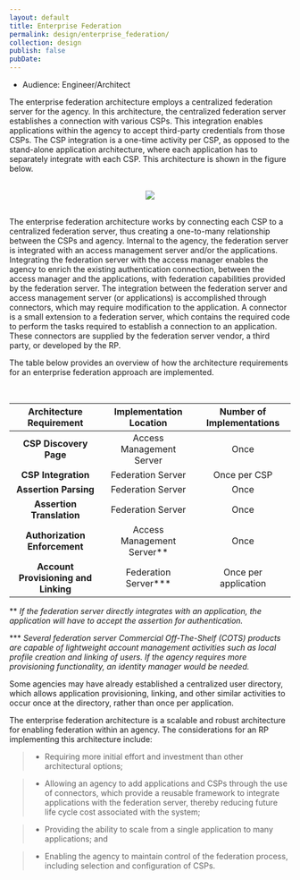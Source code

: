 ```yaml
---
layout: default
title: Enterprise Federation
permalink: design/enterprise_federation/
collection: design
publish: false
pubDate: 
---
```


- Audience: Engineer/Architect

The enterprise federation architecture employs a centralized federation server for the agency. In this architecture, the centralized federation server establishes a connection with various CSPs. This integration enables applications within the agency to accept third-party credentials from those CSPs. The CSP integration is a one-time activity per CSP, as opposed to the stand-alone application architecture, where each application has to separately integrate with each CSP. This architecture is shown in the figure below.

<br>

<div style="text-align:center"><img src="{{site.baseurl}}/img/fed-arch.png"/></div>

<br>

The enterprise federation architecture works by connecting each CSP to a centralized federation server, thus creating a one-to-many relationship between the CSPs and agency. Internal to the agency, the federation server is integrated with an access management server and/or the applications. Integrating the federation server with the access manager enables the agency to enrich the existing authentication connection, between the access manager and the applications, with federation capabilities provided by the federation server. The integration between the federation server and access management server (or applications) is accomplished through connectors, which may require modification to the application. A connector is a small extension to a federation server, which contains the required code to perform the tasks required to establish a connection to an application. These connectors are supplied by the federation server vendor, a third party, or developed by the RP.

The table below provides an overview of how the architecture requirements for an enterprise federation approach are implemented.

<br>

| <center> Architecture Requirement </center> | <center> Implementation Location </center> | <center> Number of Implementations </center> | 
|:--------------------------:|:---------------------:|:--------------------:|
| **CSP Discovery Page** | Access Management Server | Once |
| **CSP Integration** | Federation Server | Once per CSP | 
| **Assertion Parsing** | Federation Server | Once | 
| **Assertion Translation** | Federation Server | Once |
| **Authorization Enforcement** | Access Management Server** | Once | 
| **Account Provisioning and Linking** | Federation Server*** | Once per application |

** *If the federation server directly integrates with an application, the application will have to accept the assertion for authentication.*

*** *Several federation server Commercial Off-The-Shelf (COTS) products are capable of lightweight account management activities such as local profile creation and linking of users. If the agency requires more provisioning functionality, an identity manager would be needed.*

Some agencies may have already established a centralized user directory, which allows application provisioning, linking, and other similar activities to occur once at the directory, rather than once per application.

The enterprise federation architecture is a scalable and robust architecture for enabling federation within an agency. The considerations for an RP implementing this architecture include: 

> * Requiring more initial effort and investment than other architectural options; 

> * Allowing an agency to add applications and CSPs through the use of connectors, which provide a reusable framework to integrate applications with the federation server, thereby reducing future life cycle cost associated with the system; 

> * Providing the ability to scale from a single application to many applications; and 

> * Enabling the agency to maintain control of the federation process, including selection and configuration of CSPs.

























